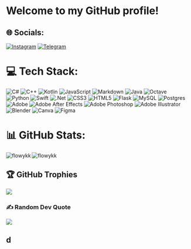 # Welcome to my GitHub profile!<br>

## 🌐 Socials:
[![Instagram](https://img.shields.io/badge/Instagram-%23E4405F.svg?logo=Instagram&logoColor=white)](https://instagram.com/flowykk) 
[![Telegram](https://img.shields.io/badge/Telegram-%23E4405F.svg?logo=Telegram&logoColor=blue)](https://telegram.com/flowykk) 

# 💻 Tech Stack:
![C#](https://img.shields.io/badge/c%23-%23239120.svg?style=flat-square&logo=csharp&logoColor=white) 
![C++](https://img.shields.io/badge/c++-%2300599C.svg?style=flat-square&logo=c%2B%2B&logoColor=white) 
![Kotlin](https://img.shields.io/badge/kotlin-%237F52FF.svg?style=flat-square&logo=kotlin&logoColor=white)
![JavaScript](https://img.shields.io/badge/javascript-%23323330.svg?style=flat-square&logo=javascript&logoColor=%23F7DF1E) 
![Markdown](https://img.shields.io/badge/markdown-%23000000.svg?style=flat-square&logo=markdown&logoColor=white) 
![Java](https://img.shields.io/badge/java-%23ED8B00.svg?style=flat-square&logo=openjdk&logoColor=white)
![Octave](https://img.shields.io/badge/OCTAVE-darkblue?style=flat-square&logo=octave&logoColor=fcd683) 
![Python](https://img.shields.io/badge/python-3670A0?style=flat-square&logo=python&logoColor=ffdd54) 
![Swift](https://img.shields.io/badge/swift-F54A2A?style=flat-square&logo=swift&logoColor=white) 
![.Net](https://img.shields.io/badge/.NET-5C2D91?style=flat-square&logo=.net&logoColor=white) 
![CSS3](https://img.shields.io/badge/css3-%231572B6.svg?style=flat-square&logo=css3&logoColor=white)
![HTML5](https://img.shields.io/badge/html5-%23E34F26.svg?style=flat-square&logo=html5&logoColor=white)
![Flask](https://img.shields.io/badge/flask-%23000.svg?style=flat-square&logo=flask&logoColor=white)
![MySQL](https://img.shields.io/badge/mysql-%2300000f.svg?style=flat-square&logo=mysql&logoColor=white) 
![Postgres](https://img.shields.io/badge/postgres-%23316192.svg?style=flat-square&logo=postgresql&logoColor=white) 
![Adobe](https://img.shields.io/badge/adobe-%23FF0000.svg?style=flat-square&logo=adobe&logoColor=white) 
![Adobe After Effects](https://img.shields.io/badge/Adobe%20After%20Effects-9999FF.svg?style=flat-square&logo=Adobe%20After%20Effects&logoColor=white) 
![Adobe Photoshop](https://img.shields.io/badge/adobe%20photoshop-%2331A8FF.svg?style=flat-square&logo=adobe%20photoshop&logoColor=white) 
![Adobe Illustrator](https://img.shields.io/badge/adobe%20illustrator-%23FF9A00.svg?style=flat-square&logo=adobe%20illustrator&logoColor=white)
![Blender](https://img.shields.io/badge/blender-%23F5792A.svg?style=flat-square&logo=blender&logoColor=white) 
![Canva](https://img.shields.io/badge/Canva-%2300C4CC.svg?style=flat-square&logo=Canva&logoColor=white) 
![Figma](https://img.shields.io/badge/figma-%23F24E1E.svg?style=flat-square&logo=figma&logoColor=white)

# 📊 GitHub Stats:
<p><img align="left" src="https://github-readme-stats.vercel.app/api/top-langs?username=flowykk&theme=radical&hide_border=true&show_icons=true&locale=en&layout=compact" alt="flowykk" /></p>
<p><img align="center" src="https://github-readme-streak-stats.herokuapp.com/?user=flowykk&theme=radical&hide_border=true&locale=en&layout=compact" alt="flowykk" /></p>


## 🏆 GitHub Trophies
![](https://github-profile-trophy.vercel.app/?username=flowykk&theme=radical&no-frame=false&no-bg=true&margin-w=4)

### ✍️ Random Dev Quote
![](https://quotes-github-readme.vercel.app/api?type=horizontal&theme=radical)


## d
